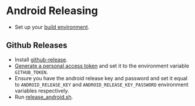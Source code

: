 # Android Releasing

- Set up your [build environment](/docs/guides/build/android.md:3).

## Github Releases

- Install [github-release](https://github.com/github-release/github-release).
- [Generate a personal access token](https://docs.github.com/en/authentication/keeping-your-account-and-data-secure/creating-a-personal-access-token)
and set it to the environment variable `GITHUB_TOKEN`.
- Ensure you have the android release key and password and set it equal to `ANDROID_RELEASE_KEY` and `ANDROID_RELEASE_KEY_PASSWORD` environment variables respectively.
- Run [release_android.sh](/utils/dev/release_android.sh).